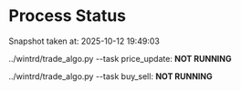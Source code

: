 # Process Status

Snapshot taken at: 2025-10-12 19:49:03

../wintrd/trade_algo.py --task price_update: **NOT RUNNING**

../wintrd/trade_algo.py --task buy_sell: **NOT RUNNING**

